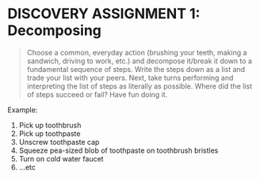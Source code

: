 # DISCOVERY ASSIGNMENT 1: **Decomposing**

> Choose a common, everyday action (brushing your teeth, making a sandwich, driving to work, etc.) and decompose it/break it down to a fundamental sequence of steps. Write the steps down as a list and trade your list with your peers. Next, take turns performing and interpreting the list of steps as literally as possible. Where did the list of steps succeed or fail? Have fun doing it.

Example:
1. Pick up toothbrush
2. Pick up toothpaste
3. Unscrew toothpaste cap
4. Squeeze pea-sized blob of toothpaste on toothbrush bristles
5. Turn on cold water faucet
6. …etc
